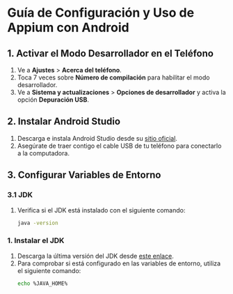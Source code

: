 # Guía de Configuración y Uso de Appium con Android

## 1. Activar el Modo Desarrollador en el Teléfono
1. Ve a **Ajustes** > **Acerca del teléfono**.
2. Toca 7 veces sobre **Número de compilación** para habilitar el modo desarrollador.
3. Ve a **Sistema y actualizaciones** > **Opciones de desarrollador** y activa la opción **Depuración USB**.

## 2. Instalar Android Studio
1. Descarga e instala Android Studio desde su [sitio oficial](https://developer.android.com/studio).
2. Asegúrate de traer contigo el cable USB de tu teléfono para conectarlo a la computadora.

## 3. Configurar Variables de Entorno
### 3.1 JDK
1. Verifica si el JDK está instalado con el siguiente comando:
   ```bash
   java -version

### 1. Instalar el JDK
1. Descarga la última versión del JDK desde [este enlace](https://download.oracle.com/java/23/latest/jdk-23_windows-x64_bin.msi).
2. Para comprobar si está configurado en las variables de entorno, utiliza el siguiente comando:
   ```bash
   echo %JAVA_HOME%
